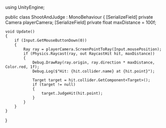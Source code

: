 using UnityEngine;

public class ShootAndJudge : MonoBehaviour
{
    [SerializeField] private Camera playerCamera;
    [SerializeField] private float maxDistance = 100f;

    void Update()
    {
        if (Input.GetMouseButtonDown(0))
        {
            Ray ray = playerCamera.ScreenPointToRay(Input.mousePosition);
            if (Physics.Raycast(ray, out RaycastHit hit, maxDistance))
            {
                Debug.DrawRay(ray.origin, ray.direction * maxDistance, Color.red, 1f);
                Debug.Log($"Hit: {hit.collider.name} at {hit.point}");

                Target target = hit.collider.GetComponent<Target>();
                if (target != null)
                {
                    target.JudgeHit(hit.point);
                }
            }
        }
    }
}
